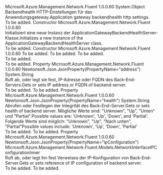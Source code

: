 <Type Name="ApplicationGatewayBackendHealthServer" FullName="Microsoft.Azure.Management.Network.Fluent.Models.ApplicationGatewayBackendHealthServer">
  <TypeSignature Language="C#" Value="public class ApplicationGatewayBackendHealthServer" />
  <TypeSignature Language="ILAsm" Value=".class public auto ansi beforefieldinit ApplicationGatewayBackendHealthServer extends System.Object" />
  <TypeSignature Language="DocId" Value="T:Microsoft.Azure.Management.Network.Fluent.Models.ApplicationGatewayBackendHealthServer" />
  <TypeSignature Language="VB.NET" Value="Public Class ApplicationGatewayBackendHealthServer" />
  <TypeSignature Language="F#" Value="type ApplicationGatewayBackendHealthServer = class" />
  <AssemblyInfo>
    <AssemblyName>Microsoft.Azure.Management.Network.Fluent</AssemblyName>
    <AssemblyVersion>1.0.0.60</AssemblyVersion>
  </AssemblyInfo>
  <Base>
    <BaseTypeName>System.Object</BaseTypeName>
  </Base>
  <Interfaces />
  <Docs>
    <summary>
            <span data-ttu-id="1785e-101">Backendhealth HTTP-Einstellungen für das Anwendungsgateway.</span><span class="sxs-lookup"><span data-stu-id="1785e-101">Application gateway backendhealth http settings.</span></span>
            </summary>
    <remarks>To be added.</remarks>
  </Docs>
  <Members>
    <Member MemberName=".ctor">
      <MemberSignature Language="C#" Value="public ApplicationGatewayBackendHealthServer ();" />
      <MemberSignature Language="ILAsm" Value=".method public hidebysig specialname rtspecialname instance void .ctor() cil managed" />
      <MemberSignature Language="DocId" Value="M:Microsoft.Azure.Management.Network.Fluent.Models.ApplicationGatewayBackendHealthServer.#ctor" />
      <MemberSignature Language="VB.NET" Value="Public Sub New ()" />
      <MemberType>Constructor</MemberType>
      <AssemblyInfo>
        <AssemblyName>Microsoft.Azure.Management.Network.Fluent</AssemblyName>
        <AssemblyVersion>1.0.0.60</AssemblyVersion>
      </AssemblyInfo>
      <Parameters />
      <Docs>
        <summary>
            <span data-ttu-id="1785e-102">Initialisiert eine neue Instanz der ApplicationGatewayBackendHealthServer-Klasse.</span><span class="sxs-lookup"><span data-stu-id="1785e-102">Initializes a new instance of the ApplicationGatewayBackendHealthServer class.</span></span>
            </summary>
        <remarks>To be added.</remarks>
      </Docs>
    </Member>
    <Member MemberName=".ctor">
      <MemberSignature Language="C#" Value="public ApplicationGatewayBackendHealthServer (string address = null, Microsoft.Azure.Management.Network.Fluent.Models.NetworkInterfaceIPConfigurationInner ipConfiguration = null, string health = null);" />
      <MemberSignature Language="ILAsm" Value=".method public hidebysig specialname rtspecialname instance void .ctor(string address, class Microsoft.Azure.Management.Network.Fluent.Models.NetworkInterfaceIPConfigurationInner ipConfiguration, string health) cil managed" />
      <MemberSignature Language="DocId" Value="M:Microsoft.Azure.Management.Network.Fluent.Models.ApplicationGatewayBackendHealthServer.#ctor(System.String,Microsoft.Azure.Management.Network.Fluent.Models.NetworkInterfaceIPConfigurationInner,System.String)" />
      <MemberSignature Language="VB.NET" Value="Public Sub New (Optional address As String = null, Optional ipConfiguration As NetworkInterfaceIPConfigurationInner = null, Optional health As String = null)" />
      <MemberSignature Language="F#" Value="new Microsoft.Azure.Management.Network.Fluent.Models.ApplicationGatewayBackendHealthServer : string * Microsoft.Azure.Management.Network.Fluent.Models.NetworkInterfaceIPConfigurationInner * string -&gt; Microsoft.Azure.Management.Network.Fluent.Models.ApplicationGatewayBackendHealthServer" Usage="new Microsoft.Azure.Management.Network.Fluent.Models.ApplicationGatewayBackendHealthServer (address, ipConfiguration, health)" />
      <MemberType>Constructor</MemberType>
      <AssemblyInfo>
        <AssemblyName>Microsoft.Azure.Management.Network.Fluent</AssemblyName>
        <AssemblyVersion>1.0.0.60</AssemblyVersion>
      </AssemblyInfo>
      <Parameters>
        <Parameter Name="address" Type="System.String" />
        <Parameter Name="ipConfiguration" Type="Microsoft.Azure.Management.Network.Fluent.Models.NetworkInterfaceIPConfigurationInner" />
        <Parameter Name="health" Type="System.String" />
      </Parameters>
      <Docs>
        <param name="address">To be added.</param>
        <param name="ipConfiguration">To be added.</param>
        <param name="health">To be added.</param>
        <summary>To be added.</summary>
        <remarks>To be added.</remarks>
      </Docs>
    </Member>
    <Member MemberName="Address">
      <MemberSignature Language="C#" Value="public string Address { get; set; }" />
      <MemberSignature Language="ILAsm" Value=".property instance string Address" />
      <MemberSignature Language="DocId" Value="P:Microsoft.Azure.Management.Network.Fluent.Models.ApplicationGatewayBackendHealthServer.Address" />
      <MemberSignature Language="VB.NET" Value="Public Property Address As String" />
      <MemberSignature Language="F#" Value="member this.Address : string with get, set" Usage="Microsoft.Azure.Management.Network.Fluent.Models.ApplicationGatewayBackendHealthServer.Address" />
      <MemberType>Property</MemberType>
      <AssemblyInfo>
        <AssemblyName>Microsoft.Azure.Management.Network.Fluent</AssemblyName>
        <AssemblyVersion>1.0.0.60</AssemblyVersion>
      </AssemblyInfo>
      <Attributes>
        <Attribute>
          <AttributeName>Newtonsoft.Json.JsonProperty(PropertyName="address")</AttributeName>
        </Attribute>
      </Attributes>
      <ReturnValue>
        <ReturnType>System.String</ReturnType>
      </ReturnValue>
      <Docs>
        <summary>
            <span data-ttu-id="1785e-103">Ruft ab, oder legt sie fest, IP-Adresse oder FQDN des Back-End-Servers.</span><span class="sxs-lookup"><span data-stu-id="1785e-103">Gets or sets IP address or FQDN of backend server.</span></span>
            </summary>
        <value>To be added.</value>
        <remarks>To be added.</remarks>
      </Docs>
    </Member>
    <Member MemberName="Health">
      <MemberSignature Language="C#" Value="public string Health { get; set; }" />
      <MemberSignature Language="ILAsm" Value=".property instance string Health" />
      <MemberSignature Language="DocId" Value="P:Microsoft.Azure.Management.Network.Fluent.Models.ApplicationGatewayBackendHealthServer.Health" />
      <MemberSignature Language="VB.NET" Value="Public Property Health As String" />
      <MemberSignature Language="F#" Value="member this.Health : string with get, set" Usage="Microsoft.Azure.Management.Network.Fluent.Models.ApplicationGatewayBackendHealthServer.Health" />
      <MemberType>Property</MemberType>
      <AssemblyInfo>
        <AssemblyName>Microsoft.Azure.Management.Network.Fluent</AssemblyName>
        <AssemblyVersion>1.0.0.60</AssemblyVersion>
      </AssemblyInfo>
      <Attributes>
        <Attribute>
          <AttributeName>Newtonsoft.Json.JsonProperty(PropertyName="health")</AttributeName>
        </Attribute>
      </Attributes>
      <ReturnValue>
        <ReturnType>System.String</ReturnType>
      </ReturnValue>
      <Docs>
        <summary>
            <span data-ttu-id="1785e-104">Abrufen oder Festlegen der Integrität des Back-End-Server.</span><span class="sxs-lookup"><span data-stu-id="1785e-104">Gets or sets health of backend server.</span></span> <span data-ttu-id="1785e-105">Mögliche Werte sind: "Unknown", "Up", "Unten" und "Partial".</span><span class="sxs-lookup"><span data-stu-id="1785e-105">Possible values are: 'Unknown', 'Up', 'Down', and 'Partial'.</span></span> <span data-ttu-id="1785e-106">Folgende Werte sind möglich: "Unknown", "Up", "Nach unten", "Partial"</span><span class="sxs-lookup"><span data-stu-id="1785e-106">Possible values include: 'Unknown', 'Up', 'Down', 'Partial'</span></span>
            </summary>
        <value>To be added.</value>
        <remarks>To be added.</remarks>
      </Docs>
    </Member>
    <Member MemberName="IpConfiguration">
      <MemberSignature Language="C#" Value="public Microsoft.Azure.Management.Network.Fluent.Models.NetworkInterfaceIPConfigurationInner IpConfiguration { get; set; }" />
      <MemberSignature Language="ILAsm" Value=".property instance class Microsoft.Azure.Management.Network.Fluent.Models.NetworkInterfaceIPConfigurationInner IpConfiguration" />
      <MemberSignature Language="DocId" Value="P:Microsoft.Azure.Management.Network.Fluent.Models.ApplicationGatewayBackendHealthServer.IpConfiguration" />
      <MemberSignature Language="VB.NET" Value="Public Property IpConfiguration As NetworkInterfaceIPConfigurationInner" />
      <MemberSignature Language="F#" Value="member this.IpConfiguration : Microsoft.Azure.Management.Network.Fluent.Models.NetworkInterfaceIPConfigurationInner with get, set" Usage="Microsoft.Azure.Management.Network.Fluent.Models.ApplicationGatewayBackendHealthServer.IpConfiguration" />
      <MemberType>Property</MemberType>
      <AssemblyInfo>
        <AssemblyName>Microsoft.Azure.Management.Network.Fluent</AssemblyName>
        <AssemblyVersion>1.0.0.60</AssemblyVersion>
      </AssemblyInfo>
      <Attributes>
        <Attribute>
          <AttributeName>Newtonsoft.Json.JsonProperty(PropertyName="ipConfiguration")</AttributeName>
        </Attribute>
      </Attributes>
      <ReturnValue>
        <ReturnType>Microsoft.Azure.Management.Network.Fluent.Models.NetworkInterfaceIPConfigurationInner</ReturnType>
      </ReturnValue>
      <Docs>
        <summary>
            <span data-ttu-id="1785e-107">Ruft ab, oder legt ihn fest Verweises der IP-Konfiguration von Back-End-Server.</span><span class="sxs-lookup"><span data-stu-id="1785e-107">Gets or sets reference of IP configuration of backend server.</span></span>
            </summary>
        <value>To be added.</value>
        <remarks>To be added.</remarks>
      </Docs>
    </Member>
  </Members>
</Type>